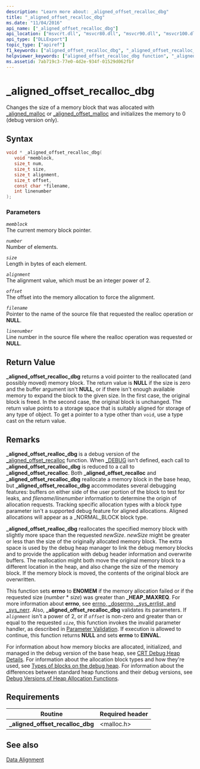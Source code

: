 ```yaml
---
description: "Learn more about: _aligned_offset_recalloc_dbg"
title: "_aligned_offset_recalloc_dbg"
ms.date: "11/04/2016"
api_name: ["_aligned_offset_recalloc_dbg"]
api_location: ["msvcrt.dll", "msvcr80.dll", "msvcr90.dll", "msvcr100.dll", "msvcr100_clr0400.dll", "msvcr110.dll", "msvcr110_clr0400.dll", "msvcr120.dll", "msvcr120_clr0400.dll", "ucrtbase.dll"]
api_type: ["DLLExport"]
topic_type: ["apiref"]
f1_keywords: ["aligned_offset_recalloc_dbg", "_aligned_offset_recalloc_dbg"]
helpviewer_keywords: ["aligned_offset_recalloc_dbg function", "_aligned_offset_recalloc_dbg function"]
ms.assetid: 7ab719c3-77e0-4d2e-934f-01529d062fbf
---
```

# _aligned_offset_recalloc_dbg

Changes the size of a memory block that was allocated with [_aligned_malloc](aligned-malloc.md) or [_aligned_offset_malloc](aligned-offset-malloc.md) and initializes the memory to 0 (debug version only).

## Syntax

```C
void * _aligned_offset_recalloc_dbg(
   void *memblock,
   size_t num,
   size_t size,
   size_t alignment,
   size_t offset,
   const char *filename,
   int linenumber
);
```

### Parameters

*`memblock`*<br/>
The current memory block pointer.

*`number`*<br/>
Number of elements.

*`size`*<br/>
Length in bytes of each element.

*`alignment`*<br/>
The alignment value, which must be an integer power of 2.

*`offset`*<br/>
The offset into the memory allocation to force the alignment.

*`filename`*<br/>
Pointer to the name of the source file that requested the realloc operation or **NULL**.

*`linenumber`*<br/>
Line number in the source file where the realloc operation was requested or **NULL**.

## Return Value

**_aligned_offset_recalloc_dbg** returns a void pointer to the reallocated (and possibly moved) memory block. The return value is **NULL** if the size is zero and the buffer argument isn't **NULL**, or if there isn't enough available memory to expand the block to the given size. In the first case, the original block is freed. In the second case, the original block is unchanged. The return value points to a storage space that is suitably aligned for storage of any type of object. To get a pointer to a type other than `void`, use a type cast on the return value.

## Remarks

**_aligned_offset_realloc_dbg** is a debug version of the [_aligned_offset_recalloc](aligned-offset-recalloc.md) function. When [_DEBUG](../../c-runtime-library/debug.md) isn't defined, each call to **_aligned_offset_recalloc_dbg** is reduced to a call to **_aligned_offset_recalloc**. Both **_aligned_offset_recalloc** and **_aligned_offset_recalloc_dbg** reallocate a memory block in the base heap, but **_aligned_offset_recalloc_dbg** accommodates several debugging features: buffers on either side of the user portion of the block to test for leaks, and *filename*/*linenumber* information to determine the origin of allocation requests. Tracking specific allocation types with a block type parameter isn't a supported debug feature for aligned allocations. Aligned allocations will appear as a _NORMAL_BLOCK block type.

**_aligned_offset_realloc_dbg** reallocates the specified memory block with slightly more space than the requested *newSize*. *newSize* might be greater or less than the size of the originally allocated memory block. The extra space is used by the debug heap manager to link the debug memory blocks and to provide the application with debug header information and overwrite buffers. The reallocation might both move the original memory block to a different location in the heap, and also change the size of the memory block. If the memory block is moved, the contents of the original block are overwritten.

This function sets **errno** to **ENOMEM** if the memory allocation failed or if the requested size (*number* * *size*) was greater than **_HEAP_MAXREQ**. For more information about **errno**, see [errno, _doserrno, _sys_errlist, and _sys_nerr](../../c-runtime-library/errno-doserrno-sys-errlist-and-sys-nerr.md). Also, **_aligned_offset_recalloc_dbg** validates its parameters. If *`alignment`* isn't a power of 2, or if *`offset`* is non-zero and greater than or equal to the requested *`size`*, this function invokes the invalid parameter handler, as described in [Parameter Validation](../../c-runtime-library/parameter-validation.md). If execution is allowed to continue, this function returns **NULL** and sets **errno** to **EINVAL**.

For information about how memory blocks are allocated, initialized, and managed in the debug version of the base heap, see [CRT Debug Heap Details](/visualstudio/debugger/crt-debug-heap-details). For information about the allocation block types and how they're used, see [Types of blocks on the debug heap](/visualstudio/debugger/crt-debug-heap-details). For information about the differences between standard heap functions and their debug versions, see [Debug Versions of Heap Allocation Functions](/visualstudio/debugger/debug-versions-of-heap-allocation-functions).

## Requirements

|Routine|Required header|
|-------------|---------------------|
|**_aligned_offset_recalloc_dbg**|\<malloc.h>|

## See also

[Data Alignment](../../c-runtime-library/data-alignment.md)<br/>
